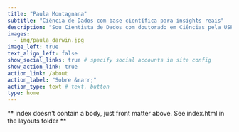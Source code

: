 ```yaml
---
title: "Paula Montagnana"
subtitle: "Ciência de Dados com base científica para insights reais"
description: "Sou Cientista de Dados com doutorado em Ciências pela USP. Desde a graduação em Ecologia, utilizo estatística para explorar dados complexos. Com expertise em diferentes abordagens, como análise espacial e modelos estatísticos, transformo dados em insights valiosos para impulsionar decisões."
images:
  - img/paula_darwin.jpg
image_left: true
text_align_left: false
show_social_links: true # specify social accounts in site config
show_action_link: true
action_link: /about
action_label: "Sobre &rarr;"
action_type: text # text, button
type: home
---
```


** index doesn't contain a body, just front matter above.
See index.html in the layouts folder **
